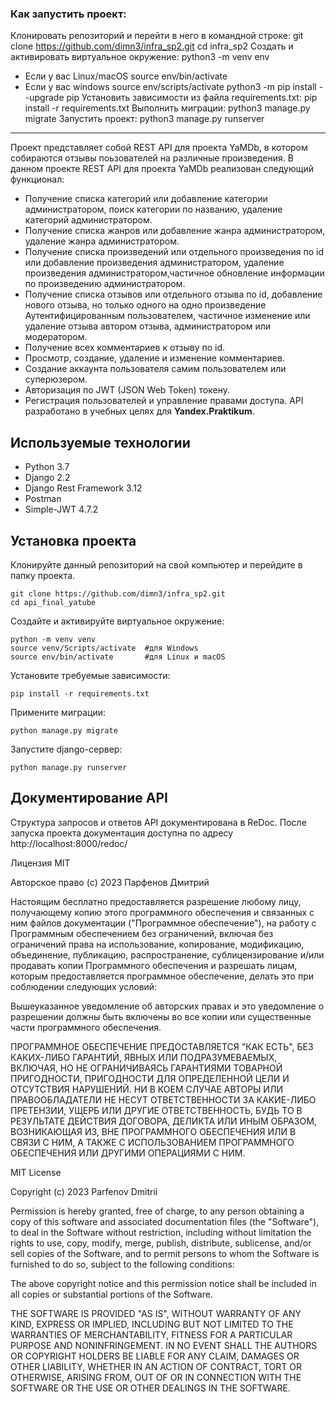 ### Как запустить проект:
Клонировать репозиторий и перейти в него в командной строке:
git clone https://github.com/dimn3/infra_sp2.git
cd infra_sp2
Cоздать и активировать виртуальное окружение:
python3 -m venv env
* Если у вас Linux/macOS
    source env/bin/activate
* Если у вас windows
    source env/scripts/activate
python3 -m pip install --upgrade pip
Установить зависимости из файла requirements.txt:
pip install -r requirements.txt
Выполнить миграции:
python3 manage.py migrate
Запустить проект:
python3 manage.py runserver

___________________________________________________________________________________________________________________________________________________

Проект представляет собой REST API для проекта YaMDb, в котором собираются отзывы поьзователей на различные произведения.
В данном проекте REST API для проекта YaMDb реализован следующий функционал:
* Получение списка категорий или добавление категории администратором, поиск категории по названию, удаление категорий администратором.
* Получение списка  жанров или добавление жанра администратором, удаление жанра администратором.
* Получение списка произведений или отдельного произведения по id или добавление произведения администратором, удаление произведения администратором,частичное обновление информации по произведению администратором.
* Получение списка отзывов или отдельного отзыва по id, добавление нового отзыва, но только одного на одно произведение Аутентифицированным пользователем, частичное изменение или удаление отзыва автором отзыва, администратором или модератором.
* Получение всех комментариев к отзыву по id.
* Просмотр, создание, удаление и изменение комментариев.
* Создание аккаунта пользователя самим пользователем или суперюзером.
* Авторизация по JWT (JSON Web Token) токену.
* Регистрация пользователей и управление правами доступа.
API разработано в учебных целях для **Yandex.Praktikum**.
## Используемые технологии
* Python 3.7
* Django 2.2
* Django Rest Framework 3.12
* Postman
* Simple-JWT 4.7.2
## Установка проекта
Клонируйте данный репозиторий на свой компьютер и перейдите в папку проекта.
<pre><code>git clone https://github.com/dimn3/infra_sp2.git</code>
<code>cd api_final_yatube</code></pre>
Создайте и активируйте виртуальное окружение:
<pre><code>python -m venv venv</code>
<code>source venv/Scripts/activate  #для Windows</code>
<code>source env/bin/activate       #для Linux и macOS</code></pre>
Установите требуемые зависимости:
<pre><code>pip install -r requirements.txt</code></pre>
Примените миграции:
<pre><code>python manage.py migrate</code></pre>
Запустите django-сервер:
<pre><code>python manage.py runserver</code></pre>
## Документирование API
Структура запросов и ответов API документирована в ReDoc.
После запуска проекта документация доступна по адресу http://localhost:8000/redoc/


Лицензия MIT

Авторское право (c) 2023 Парфенов Дмитрий

Настоящим бесплатно предоставляется разрешение любому лицу, получающему копию
этого программного обеспечения и связанных с ним файлов документации ("Программное обеспечение"), на работу
с Программным обеспечением без ограничений, включая без ограничений права
на использование, копирование, модификацию, объединение, публикацию, распространение, сублицензирование и/или продавать
копии Программного обеспечения и разрешать лицам, которым предоставляется программное
обеспечение, делать это при соблюдении следующих условий:

Вышеуказанное уведомление об авторских правах и это уведомление о разрешении должны быть включены во все
копии или существенные части программного обеспечения.

ПРОГРАММНОЕ ОБЕСПЕЧЕНИЕ ПРЕДОСТАВЛЯЕТСЯ "КАК ЕСТЬ", БЕЗ КАКИХ-ЛИБО ГАРАНТИЙ, ЯВНЫХ ИЛИ
ПОДРАЗУМЕВАЕМЫХ, ВКЛЮЧАЯ, НО НЕ ОГРАНИЧИВАЯСЬ ГАРАНТИЯМИ ТОВАРНОЙ ПРИГОДНОСТИ,
ПРИГОДНОСТИ ДЛЯ ОПРЕДЕЛЕННОЙ ЦЕЛИ И ОТСУТСТВИЯ НАРУШЕНИЙ. НИ В КОЕМ СЛУЧАЕ
АВТОРЫ ИЛИ ПРАВООБЛАДАТЕЛИ НЕ НЕСУТ ОТВЕТСТВЕННОСТИ ЗА КАКИЕ-ЛИБО ПРЕТЕНЗИИ, УЩЕРБ ИЛИ ДРУГИЕ
ОТВЕТСТВЕННОСТЬ, БУДЬ ТО В РЕЗУЛЬТАТЕ ДЕЙСТВИЯ ДОГОВОРА, ДЕЛИКТА ИЛИ ИНЫМ ОБРАЗОМ, ВОЗНИКАЮЩАЯ ИЗ,
ВНЕ ПРОГРАММНОГО ОБЕСПЕЧЕНИЯ ИЛИ В СВЯЗИ С НИМ, А ТАКЖЕ С ИСПОЛЬЗОВАНИЕМ ПРОГРАММНОГО ОБЕСПЕЧЕНИЯ ИЛИ ДРУГИМИ ОПЕРАЦИЯМИ С НИМ.

MIT License

Copyright (c) 2023 Parfenov Dmitrii

Permission is hereby granted, free of charge, to any person obtaining a copy
of this software and associated documentation files (the "Software"), to deal
in the Software without restriction, including without limitation the rights
to use, copy, modify, merge, publish, distribute, sublicense, and/or sell
copies of the Software, and to permit persons to whom the Software is
furnished to do so, subject to the following conditions:

The above copyright notice and this permission notice shall be included in all
copies or substantial portions of the Software.

THE SOFTWARE IS PROVIDED "AS IS", WITHOUT WARRANTY OF ANY KIND, EXPRESS OR
IMPLIED, INCLUDING BUT NOT LIMITED TO THE WARRANTIES OF MERCHANTABILITY,
FITNESS FOR A PARTICULAR PURPOSE AND NONINFRINGEMENT. IN NO EVENT SHALL THE
AUTHORS OR COPYRIGHT HOLDERS BE LIABLE FOR ANY CLAIM, DAMAGES OR OTHER
LIABILITY, WHETHER IN AN ACTION OF CONTRACT, TORT OR OTHERWISE, ARISING FROM,
OUT OF OR IN CONNECTION WITH THE SOFTWARE OR THE USE OR OTHER DEALINGS IN THE
SOFTWARE.